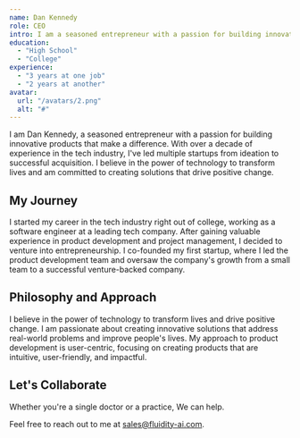 ```yaml
---
name: Dan Kennedy
role: CEO
intro: I am a seasoned entrepreneur with a passion for building innovative products that make a difference. With over a decade of experience in the tech industry, I've led multiple startups from ideation to successful acquisition. I believe in the power of technology to transform lives and am committed to creating solutions that drive positive change.
education:
  - "High School"
  - "College"
experience:
  - "3 years at one job"
  - "2 years at another"
avatar:
  url: "/avatars/2.png"
  alt: "#"
---
```


I am Dan Kennedy, a seasoned entrepreneur with a passion for building innovative products that make a difference. With over a decade of experience in the tech industry, I've led multiple startups from ideation to successful acquisition. I believe in the power of technology to transform lives and am committed to creating solutions that drive positive change.

## My Journey

I started my career in the tech industry right out of college, working as a software engineer at a leading tech company. After gaining valuable experience in product development and project management, I decided to venture into entrepreneurship. I co-founded my first startup, where I led the product development team and oversaw the company's growth from a small team to a successful venture-backed company.

## Philosophy and Approach

I believe in the power of technology to transform lives and drive positive change. I am passionate about creating innovative solutions that address real-world problems and improve people's lives. My approach to product development is user-centric, focusing on creating products that are intuitive, user-friendly, and impactful.

## Let's Collaborate

Whether you're a single doctor or a practice, We can help.

Feel free to reach out to me at [sales@fluidity-ai.com](mailto:sales@fluidity-ai.com).
